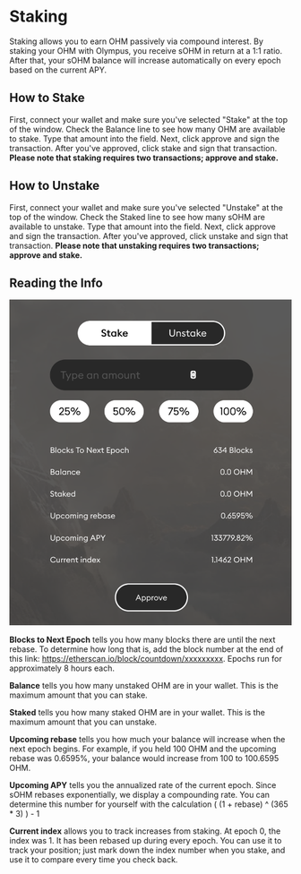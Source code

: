 # Staking

Staking allows you to earn OHM passively via compound interest. By staking your OHM with Olympus, you receive sOHM in return at a 1:1 ratio. After that, your sOHM balance will increase automatically on every epoch based on the current APY.

## How to Stake

First, connect your wallet and make sure you've selected "Stake" at the top of the window. Check the Balance line to see how many OHM are available to stake. Type that amount into the field. Next, click approve and sign the transaction. After you've approved, click stake and sign that transaction. **Please note that staking requires two transactions; approve and stake.**

## **How to Unstake**

First, connect your wallet and make sure you've selected "Unstake" at the top of the window. Check the Staked line to see how many sOHM are available to unstake. Type that amount into the field. Next, click approve and sign the transaction. After you've approved, click unstake and sign that transaction. **Please note that unstaking requires two transactions; approve and stake.**

## **Reading the Info**

![](../.gitbook/assets/using-the-website/staking/modal.png)

**Blocks to Next Epoch** tells you how many blocks there are until the next rebase. To determine how long that is, add the block number at the end of this link: https://etherscan.io/block/countdown/xxxxxxxxx. Epochs run for approximately 8 hours each.

**Balance** tells you how many unstaked OHM are in your wallet. This is the maximum amount that you can stake.

**Staked** tells you how many staked OHM are in your wallet. This is the maximum amount that you can unstake.

**Upcoming rebase** tells you how much your balance will increase when the next epoch begins. For example, if you held 100 OHM and the upcoming rebase was 0.6595%, your balance would increase from 100 to 100.6595 OHM.

**Upcoming APY** tells you the annualized rate of the current epoch. Since sOHM rebases exponentially, we display a compounding rate. You can determine this number for yourself with the calculation \( \(1 + rebase\) ^ \(365 \* 3\) \) - 1

**Current index** allows you to track increases from staking. At epoch 0, the index was 1. It has been rebased up during every epoch. You can use it to track your position; just mark down the index number when you stake, and use it to compare every time you check back.
